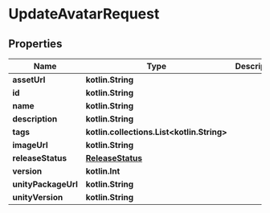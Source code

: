 
# UpdateAvatarRequest

## Properties
Name | Type | Description | Notes
------------ | ------------- | ------------- | -------------
**assetUrl** | **kotlin.String** |  |  [optional]
**id** | **kotlin.String** |  |  [optional]
**name** | **kotlin.String** |  |  [optional]
**description** | **kotlin.String** |  |  [optional]
**tags** | **kotlin.collections.List&lt;kotlin.String&gt;** |   |  [optional]
**imageUrl** | **kotlin.String** |  |  [optional]
**releaseStatus** | [**ReleaseStatus**](ReleaseStatus.md) |  |  [optional]
**version** | **kotlin.Int** |  |  [optional]
**unityPackageUrl** | **kotlin.String** |  |  [optional]
**unityVersion** | **kotlin.String** |  |  [optional]



